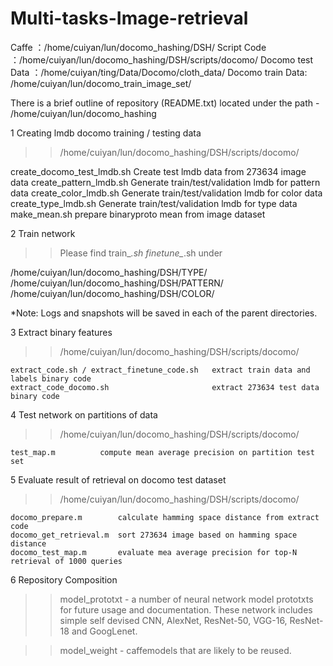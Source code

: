 # Multi-tasks-Image-retrieval

Caffe ：/home/cuiyan/lun/docomo_hashing/DSH/
Script Code ：/home/cuiyan/lun/docomo_hashing/DSH/scripts/docomo/
Docomo test Data ：/home/cuiyan/ting/Data/Docomo/cloth_data/
Docomo train Data: /home/cuiyan/lun/docomo_train_image_set/

There is a brief outline of repository (README.txt) located under the path - /home/cuiyan/lun/docomo_hashing 

1	Creating lmdb docomo training / testing data
>> /home/cuiyan/lun/docomo_hashing/DSH/scripts/docomo/

 create_docomo_test_lmdb.sh           Create test lmdb data from 273634 image data
 create_pattern_lmdb.sh               Generate train/test/validation lmdb for pattern data
 create_color_lmdb.sh                 Generate train/test/validation lmdb for color data
 create_type_lmdb.sh                  Generate train/test/validation lmdb for type data
 make_mean.sh			                    prepare binaryproto mean from image dataset


2	Train network
>> Please find train_*.sh finetune_*.sh under

/home/cuiyan/lun/docomo_hashing/DSH/TYPE/
/home/cuiyan/lun/docomo_hashing/DSH/PATTERN/
/home/cuiyan/lun/docomo_hashing/DSH/COLOR/

*Note: Logs and snapshots will be saved in each of the parent directories.


3	Extract binary features
>> /home/cuiyan/lun/docomo_hashing/DSH/scripts/docomo/

	extract_code.sh / extract_finetune_code.sh   extract train data and labels binary code
	extract_code_docomo.sh                       extract 273634 test data binary code


4 Test network on partitions of data
>> /home/cuiyan/lun/docomo_hashing/DSH/scripts/docomo/

	test_map.m          compute mean average precision on partition test set


5	Evaluate result of retrieval on docomo test dataset
>> /home/cuiyan/lun/docomo_hashing/DSH/scripts/docomo/

	docomo_prepare.m		calculate hamming space distance from extract code
	docomo_get_retrieval.m	sort 273634 image based on hamming space distance
	docomo_test_map.m		evaluate mea average precision for top-N retrieval of 1000 queries
  
6 Repository Composition

>> model_prototxt
       - a number of neural network model prototxts for future usage and documentation.
	 These network includes simple self devised CNN, AlexNet, ResNet-50, VGG-16, ResNet-18
         and GoogLenet. 

>> model_weight
       - caffemodels that are likely to be reused.
